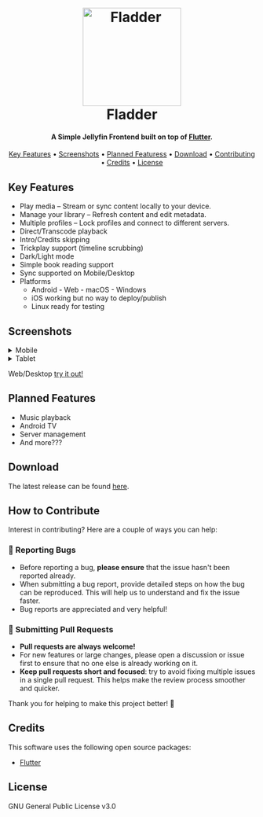 
<h1 align="center">
  <br>
    <a href="https://github.com/Fladder-App/Fladder"><img src="https://github.com/Fladder-App/Fladder/blob/develop/icons/fladder_macos_icon.png?raw=true" alt="Fladder" width="200"></a>
  <br>
  Fladder
  <br>
</h1>

<h4 align="center">A Simple Jellyfin Frontend built on top of <a href="https://flutter.dev/" target="_blank">Flutter</a>.</h4>

<p align="center">
  <a href="#key-features">Key Features</a> •
  <a href="#screenshots">Screenshots</a> •
  <a href="#planned-features">Planned Featuress</a> •
  <a href="#download">Download</a> •
  <a href="#how-to-contribute">Contributing</a> •
  <a href="#credits">Credits</a> •
  <a href="#license">License</a>
</p>

## Key Features

* Play media – Stream or sync content locally to your device.
* Manage your library – Refresh content and edit metadata.
* Multiple profiles – Lock profiles and connect to different servers.
* Direct/Transcode playback
* Intro/Credits skipping
* Trickplay support (timeline scrubbing)
* Dark/Light mode
* Simple book reading support
* Sync supported on Mobile/Desktop
* Platforms
  - Android - Web - macOS - Windows
  - iOS working but no way to deploy/publish
  - Linux ready for testing
 
## Screenshots
<details close>
  <summary>Mobile</summary>
   <img src="https://github.com/Fladder-App/Fladder/blob/develop/assets/marketing/screenshots/Mobile/Dashboard.png?raw=true" alt="Fladder" width="200">  
   <img src="https://github.com/Fladder-App/Fladder/blob/develop/assets/marketing/screenshots/Mobile/Details_2.png?raw=true" alt="Fladder" width="200">  
   <img src="https://github.com/Fladder-App/Fladder/blob/develop/assets/marketing/screenshots/Mobile/Favourites.png?raw=true" alt="Fladder" width="200">  
   <img src="https://github.com/Fladder-App/Fladder/blob/develop/assets/marketing/screenshots/Mobile/Library.png?raw=true" alt="Fladder" width="200">  
   <img src="https://github.com/Fladder-App/Fladder/blob/develop/assets/marketing/screenshots/Mobile/Resume_Tab.png?raw=true" alt="Fladder" width="200">  
   <img src="https://github.com/Fladder-App/Fladder/blob/develop/assets/marketing/screenshots/Mobile/Sync.png?raw=true" alt="Fladder" width="200">  
   <img src="https://github.com/Fladder-App/Fladder/blob/develop/assets/marketing/screenshots/Mobile/Player.png?raw=true" alt="Fladder" width="1280">  
</details>

<details close>
  <summary>Tablet</summary>
   <img src="https://github.com/Fladder-App/Fladder/blob/develop/assets/marketing/screenshots/Tablet/Dashboard.png?raw=true" alt="Fladder" width="1280">  
   <img src="https://github.com/Fladder-App/Fladder/blob/develop/assets/marketing/screenshots/Tablet/Details.png?raw=true" alt="Fladder" width="1280">  
   <img src="https://github.com/Fladder-App/Fladder/blob/develop/assets/marketing/screenshots/Tablet/Settings.png?raw=true" alt="Fladder" width="1280">  
   <img src="https://github.com/Fladder-App/Fladder/blob/develop/assets/marketing/screenshots/Tablet/Sync.png?raw=true" alt="Fladder" width="1280">    
</details>

Web/Desktop [try it out!](https://fladder-app.github.io/Fladder)

## Planned Features

* Music playback
* Android TV
* Server management
* And more???

## Download

The latest release can be found [here](https://github.com/Fladder-App/Fladder/releases).

## How to Contribute

Interest in contributing? Here are a couple of ways you can help:

### 🐛 Reporting Bugs
- Before reporting a bug, **please ensure** that the issue hasn't been reported already.
- When submitting a bug report, provide detailed steps on how the bug can be reproduced. This will help us to understand and fix the issue faster.
- Bug reports are appreciated and very helpful!

### 🚀 Submitting Pull Requests
- **Pull requests are always welcome!** 
- For new features or large changes, please open a discussion or issue first to ensure that no one else is already working on it.
- **Keep pull requests short and focused**: try to avoid fixing multiple issues in a single pull request. This helps make the review process smoother and quicker.

Thank you for helping to make this project better! 🙌


## Credits

This software uses the following open source packages:
- [Flutter](https://flutter.dev/)

## License

GNU General Public License v3.0


